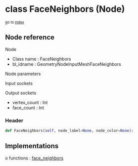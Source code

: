 # class FaceNeighbors (Node)

<sub>go to [index](/docs/index.md)</sub>

## Node reference

Node
 - Class name : FaceNeighbors
 - bl_idname : GeometryNodeInputMeshFaceNeighbors

Node parameters

Input sockets

Output sockets
 - vertex_count : Int
 - face_count : Int

### Header

``` python
def FaceNeighbors(self, node_label=None, node_color=None):
```

## Implementations

o functions : [face_neighbors](/docs/classes/face_neighbors.md)

